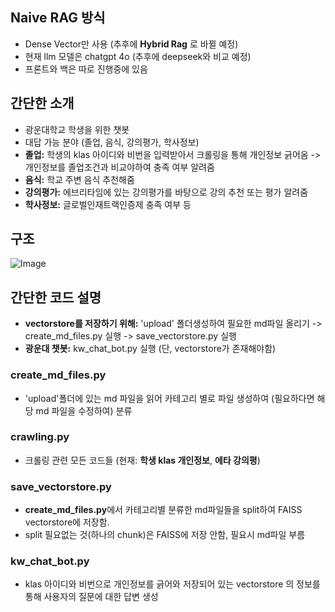 ## Naive RAG 방식 
- Dense Vector만 사용 (추후에 **Hybrid Rag** 로 바뀔 예정)
- 현재 llm 모델은 chatgpt 4o (추후에 deepseek와 비교 예정)
- 프론트와 백은 따로 진행중에 있음


## 간단한 소개
- 광운대학교 학생을 위한 챗봇
- 대답 가능 분야 (졸업, 음식, 강의평가, 학사정보)
- **졸업:** 학생의 klas 아이디와 비번을 입력받아서 크롤링을 통해 개인정보 긁어옴 -> 개인정보를 졸업조건과 비교야하여 충족 여부 알려줌
- **음식:** 학교 주변 음식 추천해줌
- **강의평가:** 에브리타임에 있는 강의평가를 바탕으로 강의 추천 또는 평가 알려줌
- **학사정보:** 글로벌인재트랙인증제 충족 여부 등


## 구조
![Image](https://github.com/user-attachments/assets/70502dc0-b5f7-46be-9f79-c3c0065ce075)

## 간단한 코드 설명
- **vectorstore를 저장하기 위해:** 'upload' 폴더생성하여 필요한 md파일 올리기 -> create_md_files.py 실행 -> save_vectorstore.py 실행
- **광운대 챗봇:** kw_chat_bot.py 실행 (단, vectorstore가 존재해야함) 


### **create_md_files.py**
- 'upload'폴더에 있는 md 파일을 읽어 카테고리 별로 파일 생성하여 (필요하다면 해당 md 파일을 수정하여) 분류  


### **crawling.py**
- 크롤링 관련 모든 코드들 (현재: **학생 klas 개인정보**, **에타 강의평**)


### **save_vectorstore.py**
- **create_md_files.py**에서 카테고리별 분류한 md파일들을 split하여 FAISS vectorstore에 저장함.
- split 필요없는 것(하나의 chunk)은 FAISS에 저장 안함, 필요시 md파일 부름 


### **kw_chat_bot.py**
- klas 아이디와 비번으로 개인정보를 긁어와 저장되어 있는 vectorstore 의 정보를 통해 사용자의 질문에 대한 답변 생성





